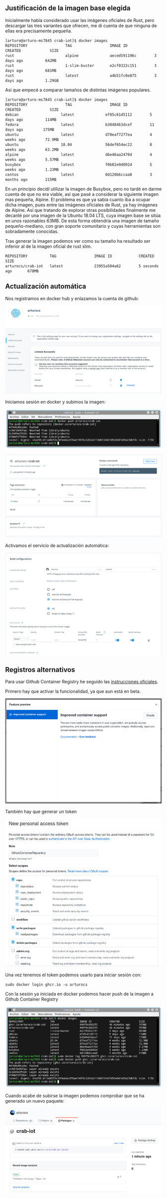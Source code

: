 

## Justificación de la imagen base elegida



Inicialmente había considerado usar las imágenes oficiales de Rust, pero descargar las tres variantes que ofrecen, me di cuenta de que ninguna de ellas era precisamente pequeña. 

```
[arturo@arturo-ms7845 crab-iot]$ docker images
REPOSITORY                 TAG                 IMAGE ID            CREATED             SIZE
rust                       alpine              aeced591196c        3 days ago          642MB
rust                       1-slim-buster       e2cf0322c151        3 days ago          681MB
rust                       latest              a4b51fc0e875        3 days ago          1.29GB
```

Así que empecé a comparar tamaños de distintas imágenes populares.

```
[arturo@arturo-ms7845 crab-iot]$ docker images
REPOSITORY                 TAG                 IMAGE ID            CREATED             SIZE
debian                   latest              ef05c61d5112        5 days ago          114MB
fedora                   latest              b3048463dcef        11 days ago         175MB
ubuntu                   latest              d70eaf7277ea        4 weeks ago         72.9MB
ubuntu                   18.04               56def654ec22        8 weeks ago         63.2MB
alpine                   latest              d6e46aa2470d        4 weeks ago         5.57MB
busybox                  latest              f0b02e9d092d        5 weeks ago         1.23MB
centos                   latest              0d120b6ccaa8        3 months ago        215MB
```

En un principio decidí utilizar la imagen de Busybox, pero no tardé en darme cuenta de que no era viable, así que pasé a considerar la siguiente imagen mas pequeña, Alpine. El problema es que ya sabía cuanto iba a ocupar dicha imagen, pues entre las imágenes oficiales de Rust, ya hay imágenes de Alpine. Así que tratando de explorar otras posibilidades finalmente me decanté por una imagen de la Ubuntu 18.04 LTS, cuya imagen base se sitúa en unos razonables 63MB. De esta forma obtendría una imagen de tamaño pequeño-mediano, con gran soporte comunitario y cuyas herramientas son sobradamente conocidas.



Tras generar la imagen podemos ver como su tamaño ha resultado ser inferior al de la imagen oficial de rust slim.

```
REPOSITORY          TAG                 IMAGE ID            CREATED             SIZE
arturocs/crab-iot   latest              23955a504a62        5 seconds ago       678MB
```



## Actualización automática

Nos registramos en docker hub y enlazamos la cuenta de github:

![](./images/linked_accounts.png)



Iniciamos sesión en docker y subimos la imagen:

![](./images/docker_push.png)

![](./images/dockerhub.png)

Activamos el servicio de actualización automática:

![dockerhub_build](./images/dockerhub_build.png)

## Registros alternativos

Para usar Github Container Registry he seguido las [instrucciones oficiales](https://docs.github.com/en/free-pro-team@latest/packages/managing-container-images-with-github-container-registry/pushing-and-pulling-docker-images).

Primero hay que activar la funcionalidad, ya que aun está en beta.

![](./images/feature_preview.png)

También hay que generar un token

![](./images/creartoken.png)

Una vez tenemos el token podemos usarlo para iniciar sesión con:

```
sudo docker login ghcr.io -u arturocs
```

Con la sesión ya iniciada en docker podemos hacer push de la imagen a Github Container Registry

![ghcr_push](./images/ghcr_push.png)

Cuando acabe de subirse la imagen podemos comprobar que se ha generado un nuevo paquete:

![github_packages](./images/github_packages.png)